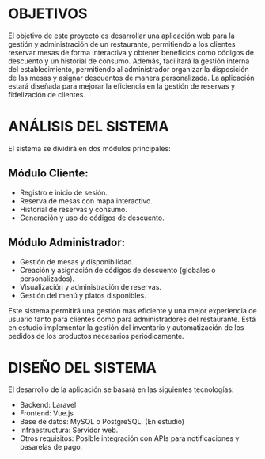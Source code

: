 # OBJETIVOS

El objetivo de este proyecto es desarrollar una aplicación web para la gestión y administración de un restaurante, permitiendo a los clientes reservar mesas de forma interactiva y obtener beneficios como códigos de descuento y un historial de consumo. Además, facilitará la gestión interna del establecimiento, permitiendo al administrador organizar la disposición de las mesas y asignar descuentos de manera personalizada. La aplicación estará diseñada para mejorar la eficiencia en la gestión de reservas y fidelización de clientes.

# ANÁLISIS DEL SISTEMA

El sistema se dividirá en dos módulos principales:

## Módulo Cliente:
- Registro e inicio de sesión.
- Reserva de mesas con mapa interactivo.
- Historial de reservas y consumo.
- Generación y uso de códigos de descuento.

## Módulo Administrador:
- Gestión de mesas y disponibilidad.
- Creación y asignación de códigos de descuento (globales o personalizados).
- Visualización y administración de reservas.
- Gestión del menú y platos disponibles.

Este sistema permitirá una gestión más eficiente y una mejor experiencia de usuario tanto para clientes como para administradores del restaurante. Está en estudio implementar la gestión del inventario y automatización de los pedidos de los productos necesarios periódicamente.

# DISEÑO DEL SISTEMA

El desarrollo de la aplicación se basará en las siguientes tecnologías:
- Backend: Laravel
- Frontend: Vue.js
- Base de datos: MySQL o PostgreSQL. (En estudio)
- Infraestructura: Servidor web.
- Otros requisitos: Posible integración con APIs para notificaciones y pasarelas de pago.
